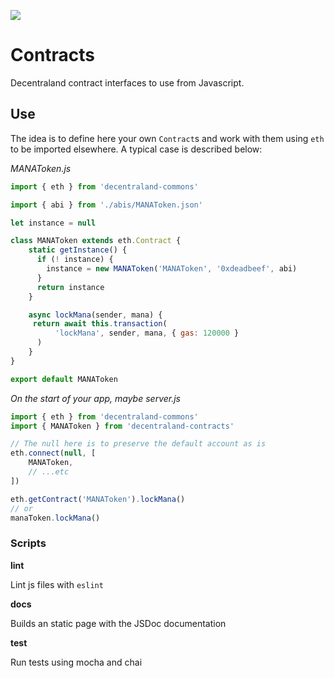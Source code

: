 ![](https://raw.githubusercontent.com/decentraland/web/gh-pages/img/decentraland.ico)

# Contracts

Decentraland contract interfaces to use from Javascript.

## Use

The idea is to define here your own `Contract`s and work with them using `eth` to be imported elsewhere. A typical case is described below:

_MANAToken.js_

```javascript
import { eth } from 'decentraland-commons'

import { abi } from './abis/MANAToken.json'

let instance = null

class MANAToken extends eth.Contract {
    static getInstance() {
      if (! instance) {
        instance = new MANAToken('MANAToken', '0xdeadbeef', abi)
      }
      return instance
    }

    async lockMana(sender, mana) {
     return await this.transaction(
          'lockMana', sender, mana, { gas: 120000 }
      )
    }
}

export default MANAToken
```


_On the start of your app, maybe server.js_

```javascript
import { eth } from 'decentraland-commons'
import { MANAToken } from 'decentraland-contracts'

// The null here is to preserve the default account as is
eth.connect(null, [
    MANAToken,
    // ...etc
])

eth.getContract('MANAToken').lockMana()
// or
manaToken.lockMana()
```


### Scripts

**lint**

Lint js files with `eslint`

**docs**

Builds an static page with the JSDoc documentation

**test**

Run tests using mocha and chai
